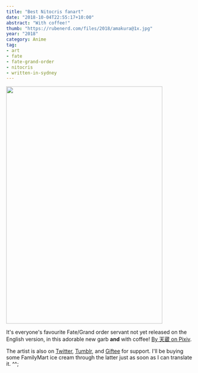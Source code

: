 ```yaml
---
title: "Best Nitocris fanart"
date: "2018-10-04T22:55:17+10:00"
abstract: "With coffee!"
thumb: "https://rubenerd.com/files/2018/amakura@1x.jpg"
year: "2018"
category: Anime
tag:
- art
- fate
- fate-grand-order
- nitocris
- written-in-sydney
---
```

<p><img src="https://rubenerd.com/files/2018/amakura@1x.jpg" srcset="https://rubenerd.com/files/2018/amakura@1x.jpg 1x, https://rubenerd.com/files/2018/amakura@2x.jpg 2x" alt="" style="width:420px; height:636px;" /></p>

It's everyone's favourite Fate/Grand order servant not yet released on the English version, in this adorable new garb **and** with coffee! [By 天蔵 on Pixiv].

The artist is also on [Twitter], [Tumblr], and [Giftee] for support. I'll be buying some FamilyMart ice cream through the latter just as soon as I can translate it. ^^;

[Twitter]: https://twitter.com/Sxoxnxo
[Tumblr]: http://am-sn.tumblr.com/
[Giftee]: https://giftee.co/u/sono
[By 天蔵 on Pixiv]: https://www.pixiv.net/member.php?id=3589734 

